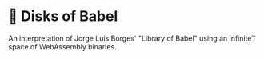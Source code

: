 # 💾 Disks of Babel

An interpretation of Jorge Luis Borges' "Library of Babel" using an infinite™ space of WebAssembly binaries.
